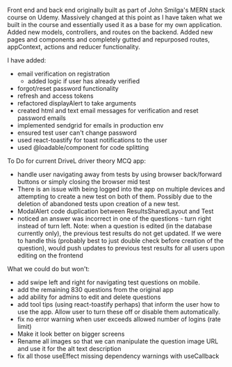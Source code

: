 Front end and back end originally built as part of John Smilga's MERN stack course on Udemy. Massively changed at this point as I have taken what we built in the course and essentially used it as a base for my own application. Added new models, controllers, and routes on the backend. Added new pages and components and completely gutted and repurposed routes, appContext, actions and reducer functionality.

I have added:

- email verification on registration
  - added logic if user has already verified
- forgot/reset password functionality
- refresh and access tokens
- refactored displayAlert to take arguments
- created html and text email messages for verification and reset password emails
- implemented sendgrid for emails in production env
- ensured test user can't change password
- used react-toastify for toast notifications to the user
- used @loadable/component for code splitting

To Do for current DriveL driver theory MCQ app:

- handle user navigating away from tests by using browser back/forward buttons or simply closing the browser mid test
- There is an issue with being logged into the app on multiple devices and attempting to create a new test on both of them. Possibly due to the deletion of abandoned tests upon creation of a new test.
- ModalAlert code duplication between ResultsSharedLayout and Test
- noticed an answer was incorrect in one of the questions - turn right instead of turn left. Note: when a question is edited (in the database currently only), the previous test results do not get updated. If we were to handle this (probably best to just double check before creation of the question), would push updates to previous test results for all users upon editing on the frontend

What we could do but won't:

- add swipe left and right for navigating test questions on mobile.
- add the remaining 830 questions from the original app
- add ability for admins to edit and delete questions
- add tool tips (using react-toastify perhaps) that inform the user how to use the app. Allow user to turn these off or disable them automatically.
- fix no error warning when user exceeds allowed number of logins (rate limit)
- Make it look better on bigger screens
- Rename all images so that we can manipulate the question image URL and use it for the alt text description
- fix all those useEffect missing dependency warnings with useCallback
